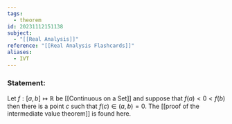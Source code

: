 ```yaml
---
tags:
  - theorem
id: 20231112151138
subject:
  - "[[Real Analysis]]"
reference: "[[Real Analysis Flashcards]]"
aliases:
  - IVT
---
```

### Statement:
Let $f:[a,b] \mapsto \mathbb{R}$ be [[Continuous on a Set]] and suppose that $f(a) < 0 < f(b)$ then there is a point $c$ such that $f(c) \in (a,b) = 0$. The [[proof of the intermediate value theorem]] is found here.